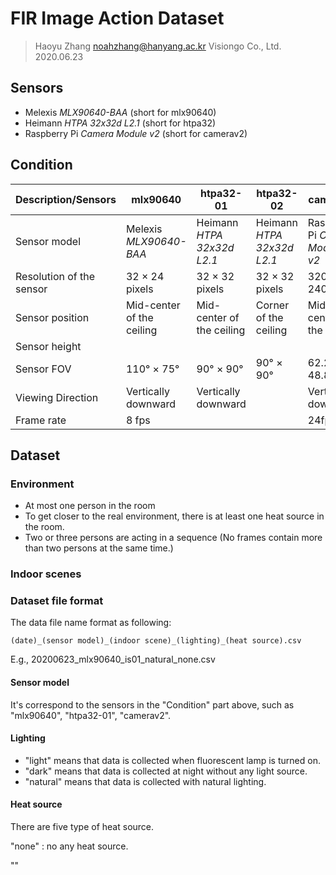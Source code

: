 # FIR Image Action Dataset

> Haoyu Zhang
> noahzhang@hanyang.ac.kr
> Visiongo Co., Ltd. 
> 2020.06.23

## Sensors

* Melexis *MLX90640-BAA* (short for mlx90640)
* Heimann *HTPA 32x32d L2.1* (short for htpa32)
* Raspberry Pi *Camera Module v2* (short for camerav2)



## Condition

| Description/Sensors      | mlx90640                  | htpa32-01                  | htpa32-02                  | camerav2                        |
| ------------------------ | ------------------------- | -------------------------- | -------------------------- | ------------------------------- |
| Sensor model             | Melexis *MLX90640-BAA*    | Heimann *HTPA 32x32d L2.1* | Heimann *HTPA 32x32d L2.1* | Raspberry Pi *Camera Module v2* |
| Resolution of the sensor | 32 × 24 pixels            | 32 × 32 pixels             | 32 × 32 pixels             | 320 × 240 pixels                |
| Sensor position          | Mid-center of the ceiling | Mid-center of the ceiling  | Corner of the ceiling      | Mid-center of the ceiling       |
| Sensor height            |                           |                            |                            |                                 |
| Sensor FOV               | 110° × 75°                | 90° × 90°                  | 90° × 90°                  | 62.2° × 48.8°                   |
| Viewing Direction        | Vertically downward       | Vertically downward        |                            | Vertically downward             |
| Frame rate               | 8 fps                     |                            |                            | 24fps                           |



## Dataset

### Environment

* At most one person in the room
* To get closer to the real environment, there is at least one heat source in the room.
* Two or three persons are acting in a sequence (No frames contain more than two persons at the same time.)



### Indoor scenes





### Dataset file format

The data file name format as following:

```(date)_(sensor model)_(indoor scene)_(lighting)_(heat source).csv```

E.g., 20200623_mlx90640_is01_natural_none.csv



#### Sensor model

It's correspond to the sensors in the "Condition" part above, such as "mlx90640", "htpa32-01", "camerav2".



#### Lighting

* "light" means that data is collected when fluorescent lamp is turned on.
* "dark" means that data is collected at night without any light source.
* "natural" means that data is collected with natural lighting.



#### Heat source

There are five type of heat source.

"none" : no any heat source.

""

